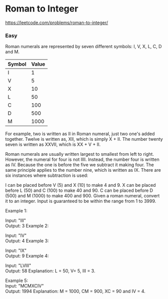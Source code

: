 # Roman to Integer
https://leetcode.com/problems/roman-to-integer/

### Easy 

Roman numerals are represented by seven different symbols: I, V, X, L, C, D and M.

|Symbol|       Value|
|----|----|
|I |            1|
|V |            5|
|X |            10|
|L |            50|
|C |            100|
|D |            500|
|M |            1000|
For example, two is written as II in Roman numeral, just two one's added together. Twelve is written as, XII, which is simply X + II. The number twenty seven is written as XXVII, which is XX + V + II.

Roman numerals are usually written largest to smallest from left to right. However, the numeral for four is not IIII. Instead, the number four is written as IV. Because the one is before the five we subtract it making four. The same principle applies to the number nine, which is written as IX. There are six instances where subtraction is used:

I can be placed before V (5) and X (10) to make 4 and 9. 
X can be placed before L (50) and C (100) to make 40 and 90. 
C can be placed before D (500) and M (1000) to make 400 and 900.
Given a roman numeral, convert it to an integer. Input is guaranteed to be within the range from 1 to 3999.

Example 1:

Input: "III"  
Output: 3 
Example 2:  

Input: "IV"  
Output: 4 
Example 3:  

Input: "IX"  
Output: 9 
Example 4:  

Input: "LVIII"  
Output: 58 
Explanation: L = 50, V= 5, III = 3.  

Example 5:  
Input: "MCMXCIV"  
Output: 1994 
Explanation: M = 1000, CM = 900, XC = 90 and IV = 4.  